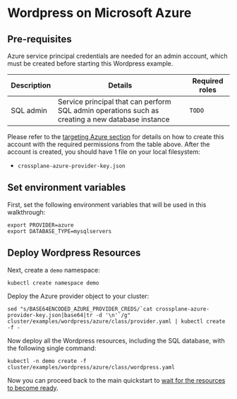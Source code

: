 # Wordpress on Microsoft Azure

## Pre-requisites

Azure service principal credentials are needed for an admin account, which must be created before starting this Wordpress example.

| Description | Details | Required roles |
| ----- | --------- | ----------- |
| SQL admin | Service principal that can perform SQL admin operations such as creating a new database instance | `TODO` |

Please refer to the [targeting Azure section](../../troubleshooting.md#targeting-microsoft-azure) for details on how to create this account with the required permissions from the table above.
After the account is created, you should have 1 file on your local filesystem:

* `crossplane-azure-provider-key.json`

## Set environment variables

First, set the following environment variables that will be used in this walkthrough:

```
export PROVIDER=azure
export DATABASE_TYPE=mysqlservers
```

## Deploy Wordpress Resources

Next, create a `demo` namespace:

```console
kubectl create namespace demo
```

Deploy the Azure provider object to your cluster:

```console
sed "s/BASE64ENCODED_AZURE_PROVIDER_CREDS/`cat crossplane-azure-provider-key.json|base64|tr -d '\n'`/g" cluster/examples/wordpress/azure/class/provider.yaml | kubectl create -f -
```

Now deploy all the Wordpress resources, including the SQL database, with the following single command:

```console
kubectl -n demo create -f cluster/examples/wordpress/azure/class/wordpress.yaml
```

Now you can proceed back to the main quickstart to [wait for the resources to become ready](quickstart.md#waiting-for-completion).
